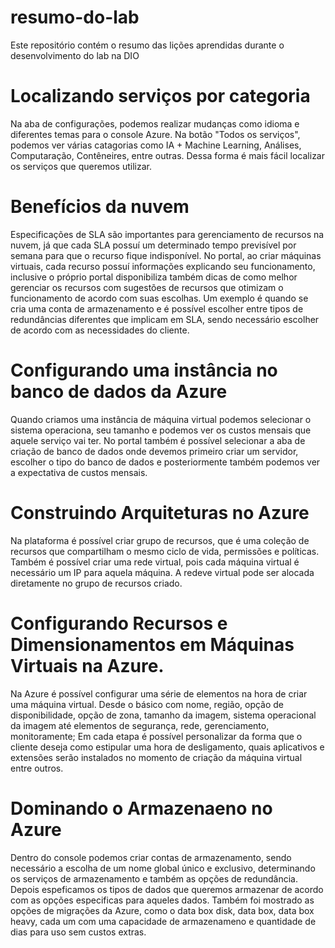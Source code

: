 # resumo-do-lab
Este repositório contém o resumo das lições aprendidas durante o desenvolvimento do lab na DIO

# Localizando serviços por categoria 
Na aba de configurações, podemos realizar mudanças como idioma e diferentes temas para o console Azure. Na botão "Todos os serviços", podemos ver várias catagorias como IA + Machine Learning, Análises, Computaração, Contêneires, entre outras. Dessa forma é mais fácil localizar os serviços que queremos utilizar. 

# Benefícios da nuvem 
Especificações de SLA são importantes para gerenciamento de recursos na nuvem, já que cada SLA possuí um determinado tempo previsível por semana para que o recurso fique indisponível. No portal, ao criar máquinas virtuais, cada recurso possuí informações explicando seu funcionamento, inclusive o próprio portal disponibiliza também dicas de como melhor gerenciar os recursos com sugestões de recursos que otimizam o funcionamento de acordo com suas escolhas. Um exemplo é quando se cria uma conta de armazenamento e é possível escolher entre tipos de redundâncias diferentes que implicam em SLA, sendo necessário escolher de acordo com as necessidades do cliente.

# Configurando uma instância no banco de dados da Azure
Quando criamos uma instância de máquina virtual podemos selecionar o sistema operaciona, seu tamanho e podemos ver os custos mensais que aquele serviço vai ter. No portal também é possível selecionar a aba de criação de banco de dados onde devemos primeiro criar um servidor, escolher o tipo do banco de dados e posteriormente também podemos ver a expectativa de custos mensais. 

# Construindo Arquiteturas no Azure
Na plataforma é possível criar grupo de recursos, que é uma coleção de recursos que compartilham o mesmo ciclo de vida, permissões e políticas. Também é possível criar uma rede virtual, pois cada máquina virtual é necessário um IP para aquela máquina. A redeve virtual pode ser alocada diretamente no grupo de recursos criado. 

# Configurando Recursos e Dimensionamentos em Máquinas Virtuais na Azure.
Na Azure é possível configurar uma série de elementos na hora de criar uma máquina virtual. Desde o básico com nome, região, opção de disponibilidade, opção de zona, tamanho da imagem, sistema operacional da imagem até elementos de segurança, rede, gerenciamento, monitoramente; Em cada etapa é possível personalizar da forma que o cliente deseja como estipular uma hora de desligamento, quais aplicativos e extensões serão instalados no momento de criação da máquina virtual entre outros. 

# Dominando o Armazenaeno no Azure
Dentro do console podemos criar contas de armazenamento, sendo necessário a escolha de um nome global único e exclusivo, determinando os serviços de armazenamento e também as opções de redundância. Depois espeficamos os tipos de dados que queremos armazenar de acordo com as opções especificas para aqueles dados. Também foi mostrado as opções de migrações da Azure, como o data box disk, data box, data box heavy, cada um com uma capacidade de armazenameno e quantidade de dias para uso sem custos extras. 
